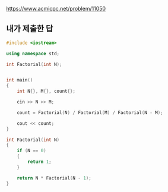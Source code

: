 https://www.acmicpc.net/problem/11050

내가 제출한 답
--------------
```cpp
#include <iostream>

using namespace std;

int Factorial(int N);


int main()
{
	int N{}, M{}, count{};

	cin >> N >> M;

	count = Factorial(N) / Factorial(M) / Factorial(N - M);

	cout << count;
}

int Factorial(int N)
{
	if (N == 0)
	{
		return 1;
	}

	return N * Factorial(N - 1);
}
```

